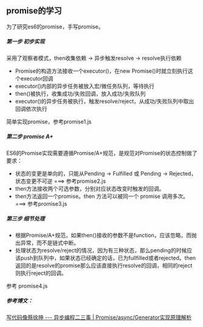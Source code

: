 
promise的学习
------
为了研究es6的promise，手写promise。

##### 第一步 初步实现
  
  采用了观察者模式，then收集依赖 -> 异步触发resolve -> resolve执行依赖

* Promise的构造方法接收一个executor()，在new Promise()时就立刻执行这个executor回调
* executor()内部的异步任务被放入宏/微任务队列，等待执行
* then()被执行，收集成功/失败回调，放入成功/失败队列
* executor()的异步任务被执行，触发resolve/reject，从成功/失败队列中取出回调依次执行
  
简单实现promise，参考promise1.js

##### 第二步 promise A+

ES6的Promise实现需要遵循Promise/A+规范，是规范对Promise的状态控制做了要求：
* 状态的变更是单向的，只能从Pending -> Fulfilled 或 Pending -> Rejected，状态变更不可逆  ===> 参考promise2.js
* then方法接收两个可选参数，分别对应状态改变时触发的回调。
* then方法返回一个promise。then 方法可以被同一个 promise 调用多次。  ===> 参考promise3.js

##### 第三步 细节处理

* 根据Promise/A+规范，如果then()接收的参数不是function，应该忽略，而抛出异常，而不是链式中断。
* 处理状态为resolve/reject的情况，因为有三种状态，那么pending的时候应该push到队列中，如果状态已经确定的话，已为fullfilled或者rejected。then返回的是resolve的promise那么应该直接执行resolve的回调，相同的reject则执行reject的回调。

参考 promise4.js







##### 参考博文：
  [写代码像蔡徐抻 --- 异步编程二三事 | Promise/async/Generator实现原理解析](https://juejin.im/post/5e3b9ae26fb9a07ca714a5cc)